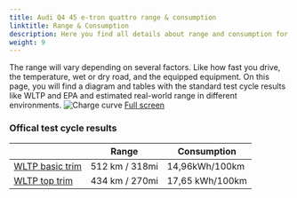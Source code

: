 ```yaml
---
title: Audi Q4 45 e-tron quattro range & consumption
linktitle: Range & Consumption
description: Here you find all details about range and consumption for Audi Q4 45 e-tron quattro.
weight: 9
---
```

<!-- markdownlint-disable MD033 -->

The range will vary depending on several factors. Like how fast you drive, the temperature, wet or dry road, and the equipped equipment. On this page, you will find a diagram and tables with the standard test cycle results like WLTP and EPA and estimated real-world range in different environments. 
![Charge curve](../range.svg  "Range information")
[Full screen](../range.svg)

### Offical test cycle results


| | Range  | Consumption  |
|----|-----|------|
| [WLTP basic trim](../../../../../guides/understandingrange/wltp/) | 512 km / 318mi |14,96kWh/100km | 
| [WLTP top trim](../../../../../guides/understandingrange/wltp/) | 434 km / 270mi | 17,65 kWh/100km | 
